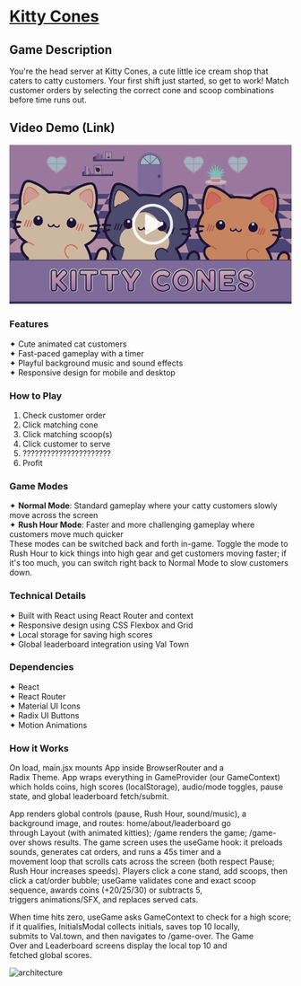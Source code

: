 # [Kitty Cones](https://kitty-cones.pages.dev/)

## Game Description
You're the head server at Kitty Cones, a cute little ice cream shop that caters to catty customers. Your first shift just started, so get to work! Match customer orders by selecting the correct cone and scoop combinations before time runs out. 

## Video Demo (Link)
[![Watch the demo](./public/assets/video-thumbnail.png)](https://www.loom.com/share/cf84d44bc4db4eb9bf1ffc3a66f3ce06?sid=91524d9a-ad86-4ef5-819f-293d9d337df3)


### Features
✦ Cute animated cat customers
<br>✦ Fast-paced gameplay with a timer
<br>✦ Playful background music and sound effects
<br>✦ Responsive design for mobile and desktop

### How to Play
1. Check customer order
2. Click matching cone
3. Click matching scoop(s)
4. Click customer to serve
5. ??????????????????????
6. Profit

### Game Modes
✦ **Normal Mode**: Standard gameplay where your catty customers slowly move across the screen
<br>✦ **Rush Hour Mode**: Faster and more challenging gameplay where customers move much quicker
<br>These modes can be switched back and forth in-game. Toggle the mode to Rush Hour to kick things into high gear and get customers moving faster; if it's too much, you can switch right back to Normal Mode to slow customers down.

### Technical Details
✦ Built with React using React Router and context
<br>✦ Responsive design using CSS Flexbox and Grid
<br>✦ Local storage for saving high scores
<br>✦ Global leaderboard integration using Val Town

### Dependencies
✦ React
<br>✦ React Router
<br>✦ Material UI Icons
<br>✦ Radix UI Buttons
<br>✦ Motion Animations

### How it Works
On load, main.jsx mounts App inside BrowserRouter and a Radix Theme. App wraps everything in GameProvider (our GameContext) which holds coins, high scores (localStorage), audio/mode toggles, pause state, and global leaderboard fetch/submit. 

App renders global controls (pause, Rush Hour, sound/music), a background image, and routes: home/about/leaderboard go through Layout (with animated kitties); /game renders the game; /game-over shows results. The game screen uses the useGame hook: it preloads sounds, generates cat orders, and runs a 45s timer and a movement loop that scrolls cats across the screen (both respect Pause; Rush Hour increases speeds). Players click a cone stand, add scoops, then click a cat/order bubble; useGame validates cone and exact scoop sequence, awards coins (+20/25/30) or subtracts 5, triggers animations/SFX, and replaces served cats. 

When time hits zero, useGame asks GameContext to check for a high score; if it qualifies, InitialsModal collects initials, saves top 10 locally, submits to Val.town, and then navigates to /game-over. The Game Over and Leaderboard screens display the local top 10 and fetched global scores.

<img width="1920" height="700" alt="architecture" src="https://github.com/user-attachments/assets/b765568e-cb63-413d-8966-5b88b688aad8" />

